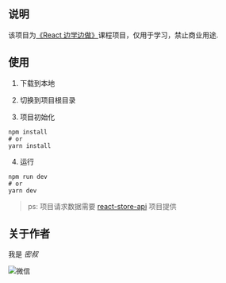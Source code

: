 ## 说明

该项目为[《React 边学边做》]()课程项目，仅用于学习，禁止商业用途.

## 使用

1. 下载到本地

2. 切换到项目根目录

3. 项目初始化

```shell
npm install
# or
yarn install
```

4. 运行

```shell
npm run dev
# or
yarn dev
```

> ps: 项目请求数据需要 [react-store-api](https://github.com/lirenmi/react-store-api) 项目提供

## 关于作者

我是 _密叔_

![微信](https://tva1.sinaimg.cn/large/006y8mN6ly1g8lu8qgv7bj30by0bydgn.jpg)
